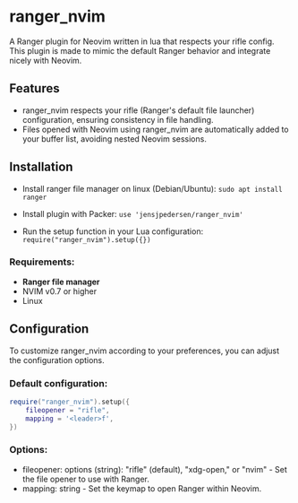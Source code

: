 # ranger_nvim
A Ranger plugin for Neovim written in lua that respects your rifle config. 
This plugin is made to mimic the default Ranger behavior and integrate nicely
with Neovim.  

## Features 
* ranger_nvim respects your rifle (Ranger's default file
  launcher) configuration, ensuring consistency in file handling.
* Files opened with Neovim using ranger_nvim are
  automatically added to your buffer list, avoiding nested Neovim sessions. 
  
## Installation 

* Install ranger file manager on linux (Debian/Ubuntu):
`sudo apt install ranger`

* Install plugin with Packer: 
`use 'jensjpedersen/ranger_nvim'` 

* Run the setup function in your Lua configuration: 
`require("ranger_nvim").setup({})` 


### Requirements: 
* **Ranger file manager**
* NVIM v0.7 or higher
* Linux



## Configuration 
To customize ranger_nvim according to your preferences, you can adjust the
configuration options.

### Default configuration:
```lua
require("ranger_nvim").setup({
    fileopener = "rifle",
    mapping = '<leader>f',
})
```

### Options:
* fileopener: options (string): "rifle" (default), "xdg-open," or "nvim" - Set the file opener to use with Ranger.
* mapping: string - Set the keymap to open Ranger within Neovim.
